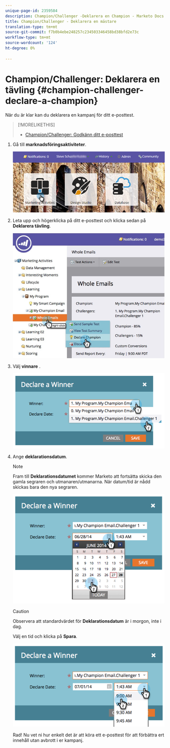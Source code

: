```yaml
---
unique-page-id: 2359584
description: Champion/Challenger -Deklarera en Champion - Marketo Docs - Produktdokumentation
title: Champion/Challenger - Deklarera en mästare
translation-type: tm+mt
source-git-commit: f7b0b4ebe248257c234503346458bd38bfd2e73c
workflow-type: tm+mt
source-wordcount: '124'
ht-degree: 0%

---
```



# Champion/Challenger: Deklarera en tävling {#champion-challenger-declare-a-champion}

När du är klar kan du deklarera en kampanj för ditt e-posttest.

>[!MORELIKETHIS]
>
>* [Champion/Challenger: Godkänn ditt e-posttest](champion-challenger-approve-your-email-test.md)


1. Gå till **marknadsföringsaktiviteter**.

   ![](assets/login-marketing-activities-2.png)

1. Leta upp och högerklicka på ditt e-posttest och klicka sedan på **Deklarera tävling**.

   ![](assets/champion4.jpg)

1. Välj **vinnare** .

   ![](assets/image2014-9-15-13-3a33-3a33.png)

1. Ange **deklarationsdatum**.

   >[!NOTE]
   >
   >Fram till **Deklarationsdatumet** kommer Marketo att fortsätta skicka den gamla segraren och utmanaren/utmanarna. När datum/tid är nådd skickas bara den nya segraren.

   ![](assets/image2014-9-15-13-3a33-3a47.png)

   >[!CAUTION]
   >
   >Observera att standardvärdet för **Deklarationsdatum** är i morgon, inte i dag.

   Välj en tid och klicka på **Spara**.

   ![](assets/image2014-9-15-13-3a33-3a56.png)

   Rad! Nu vet ni hur enkelt det är att köra ett e-posttest för att förbättra ert innehåll utan avbrott i er kampanj.
